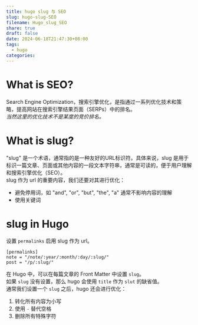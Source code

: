 ```yaml
---
title: hugo slug 与 SEO
slug: hugo-slug-SEO
filename: Hugo_slug_SEO
share: true
draft: false
date: 2024-06-18T21:47:30+08:00
tags:
  - hugo
categories: 
---
```

# What is SEO?

Search Engine Optimization，搜索引擎优化，是指通过一系列优化技术和策略，提高网站在搜索引擎结果页面（SERPs）中的排名。<br>
*当然这里的优化技术不是某度的竞价排名。*

# What is slug?

"slug" 是一个术语，通常指的是一种友好的URL标识符。具体来说，slug 是用于标识一篇文章、页面或其他内容的一段文本字符串，通常是可读的，便于用户理解和搜索引擎优化（SEO）。<br>
slug 作为 url 的重要内容，我们还要对其进行优化：
* 避免停用词，如 "and", "or", "but", "the", "a" 通常不影响内容的理解
* 使用关键词

# slug in Hugo

设置 `permalinks` 启用 slug 作为 url。

```
[permalinks]
note = "/note/:year/:month/:day/:slug/"
post = "/p/:slug/"
```

在 Hugo 中，可以在每篇文章的 Front Matter 中设置 `slug`。<br>
如果 `slug` 没有设置，那么 hugo 会使用 `title` 作为 `slut` 的缺省值。<br>
通常我们设置一个 `slug` 之后，hugo 还会进行优化：
1. 转化所有内容为小写
2. 使用 `-` 替代空格
3. 删除所有特殊字符